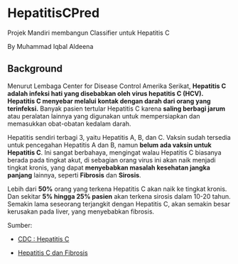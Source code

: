 # HepatitisCPred
Projek Mandiri membangun Classifier untuk Hepatitis C

By Muhammad Iqbal Aldeena

## Background
Menurut Lembaga Center for Disease Control Amerika Serikat, **Hepatitis C adalah infeksi hati yang disebabkan oleh virus hepatitis C (HCV). Hepatitis C menyebar melalui kontak dengan darah dari orang yang terinfeksi.** Banyak pasien tertular Hepatitis C karena **saling berbagi jarum** atau peralatan lainnya yang digunakan untuk mempersiapkan dan memasukkan obat-obatan kedalam darah.

Hepatitis sendiri terbagi 3, yaitu Hepatitis A, B, dan C. Vaksin sudah tersedia untuk pencegahan Hepatitis A dan B, namun **belum ada vaksin untuk Hepatitis C**. Ini sangat berbahaya, mengingat walau Hepatitis C biasanya berada pada tingkat akut, di sebagian orang virus ini akan naik menjadi tingkat kronis, yang dapat **menyebabkan masalah kesehatan jangka panjang** lainnya, seperti **Fibrosis** dan **Sirosis**.

Lebih dari **50%** orang yang terkena Hepatitis C akan naik ke tingkat kronis. Dan sekitar **5% hingga 25% pasien** akan terkena sirosis dalam 10-20 tahun. Semakin lama seseorang terjangkit dengan Hepatitis C, akan semakin besar kerusakan pada liver, yang menyebabkan fibrosis.

Sumber:
- [CDC : Hepatitis C](https://www.cdc.gov/hepatitis/hcv/index.htm#:~:text=Hepatitis%20C%20is%20a%20liver,to%20prepare%20and%20inject%20drugs.)

- [Hepatitis C dan Fibrosis](https://www.healthline.com/health/hepatitis-c-fibrosis-score#fibrosis-score)
